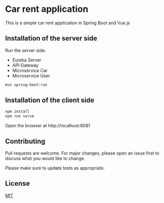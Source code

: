 # Car rent application

This is a simple car rent application in Spring Boot and Vue.js

## Installation of the server side

Run the server side:

* Eureka Server
* API Gateway
* Microservice Car
* Microservice User

```bash
mvn spring-boot:run
```

## Installation of the client side

```python
npm install
npm run serve
```

Open the browser at http://localhost:8081

## Contributing
Pull requests are welcome. For major changes, please open an issue first to discuss what you would like to change.

Please make sure to update tests as appropriate.

## License
[MIT](https://choosealicense.com/licenses/mit/)
